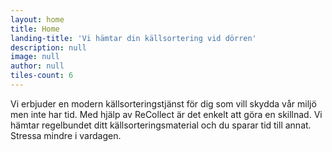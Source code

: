 ```yaml
---
layout: home
title: Home
landing-title: 'Vi hämtar din källsortering vid dörren'
description: null
image: null
author: null
tiles-count: 6
---
```

Vi erbjuder en modern källsorteringstjänst för dig som vill skydda vår miljö men inte har tid. Med hjälp av ReCollect är det enkelt att göra en skillnad. Vi hämtar regelbundet ditt källsorteringsmaterial och du sparar tid till annat. Stressa mindre i vardagen.
